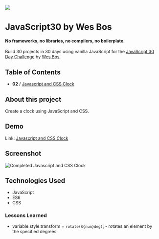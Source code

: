![](https://javascript30.com/images/JS3-social-share.png)

# JavaScript30 by Wes Bos

#### No frameworks, no libraries, no compilers, no boilerplate.

Build 30 projects in 30 days using vanilla JavaScript for the [JavaScript 30 Day Challenge](https://JavaScript30.com) by [Wes Bos](http://wesbos.com).

## Table of Contents

- **02** / [Javascript and CSS Clock](https://celina.github.io/javascript30/02%20-%20JS%20and%20CSS%20Clock)

## About this project

Create a clock using JavaScript and CSS.

## Demo

Link: [Javascript and CSS Clock](https://celina.github.io/javascript30/02%20-%20JS%20and%20CSS%20Clock)

## Screenshot

![Completed Javascript and CSS Clock](https://celina.github.io/javascript30/02%20-%20JS%20and%20CSS%20Clock/img/image-1.png)

## Technologies Used

- JavaScript
- ES6
- CSS

### Lessons Learned

- variable.style.transform = `rotate(${num}deg)`; - rotates an element by the specified degrees

